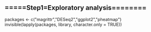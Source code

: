 ##   =====Step1=Exploratory analysis========


packages <- c("magrittr","DESeq2","ggplot2","pheatmap")
invisible(lapply(packages, library, character.only = TRUE))

